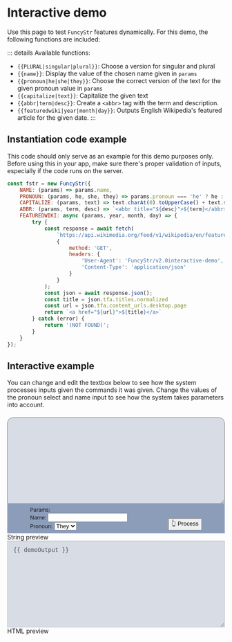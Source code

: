 # Interactive demo

Use this page to test `FuncyStr` features dynamically. For this demo, the following functions are included:

::: details Available functions:
* <code>&lcub;&lcub;PLURAL|singular|plural&rcub;&rcub;</code>: Choose a version for singular and plural
* <code>&lcub;&lcub;name&rcub;&rcub;</code>: Display the value of the chosen name given in `params`
* <code>&lcub;&lcub;pronoun|he|she|they&rcub;&rcub;</code>: Choose the correct version of the text for the given pronoun value in `params`
* <code>&lcub;&lcub;capitalize|text&rcub;&rcub;</code>: Capitalize the given text
* <code>&lcub;&lcub;abbr|term|desc&rcub;&rcub;</code>: Create a `<abbr>` tag with the term and description.
* <code>&lcub;&lcub;featuredwiki|year|month|day&rcub;&rcub;</code>: Outputs English Wikipedia's featured article for the given date.
:::


## Instantiation code example
This code should only serve as an example for this demo purposes only. Before using this in your app, make sure there's proper validation of inputs, especially if the code runs on the server.
```js
const fstr = new FuncyStr({
    NAME: (params) => params.name,
    PRONOUN: (params, he, she, they) => params.pronoun === 'he' ? he : params.pronoun === 'she' ? she : they,
    CAPITALIZE: (params, text) => text.charAt(0).toUpperCase() + text.slice(1),
    ABBR: (params, term, desc) => `<abbr title="${desc}">${term}</abbr>`,
    FEATUREDWIKI: async (params, year, month, day) => {
        try {
            const response = await fetch(
                `https://api.wikimedia.org/feed/v1/wikipedia/en/featured/${year}/${month}/${day}`,
                {
                    method: 'GET',
                    headers: {
                        'User-Agent': 'FuncyStr/v2.0interactive-demo',
                        'Content-Type': 'application/json'
                    }
                }
            );
            const json = await response.json();
            const title = json.tfa.titles.normalized
            const url = json.tfa.content_urls.desktop.page
            return `<a href="${url}">${title}</a>`
        } catch (error) {
            return '(NOT FOUND)';
        }
    }
});

```

## Interactive example

You can change and edit the textbox below to see how the system processes inputs given the commands it was given. Change the values of the pronoun select and name input to see how the system takes parameters into account.

<div class="interactive-demo">
    <div class="demo-input">
        <textarea v-model="demoInputString"></textarea>
    </div>
    <div class="demo-actions">
        <div class="demo-actions-options">
            <div class="demo-actions-options-header">Params:</div>
            <div class="demo-actions-options-inputs">
                <div>
                    Name: <input type="text" v-model="demoInputName" />
                </div>
                <div>
                    Pronoun: <select v-model="demoInputPronoun">
                        <option value="they">They</option>
                        <option value="he">He</option>
                        <option value="she">She</option>
                    </select>
                </div>
            </div>
        </div>
        <div class="demo-actions-button">
            <button class="button" @click="runProcess"><span>👆</span> Process</button>
        </div>
    </div>
    <div class="demo-result">
        <div class="demo-result-header">String preview</div>
        <textarea disabled>{{ demoOutput }}</textarea>
    </div>
    <div class="demo-preview">
        <div class="demo-preview-header">HTML preview</div>
        <div class="demo-preview-output" v-html="demoOutput"></div>
    </div>
</div>


<script setup>
import { ref } from 'vue'
import FuncyStr from '../lib/funcystr.module.js'

const demoInputString = ref(
`{{capitalize|{{pronoun|his|her|their}}}} name is {{name}}.

{{abbr|github|a web-based platform and a code hosting service that allows developers to collaborate on projects using Git}}

Wikipedia's featured article: {{featuredwiki|2025|05|15}}`
)
const demoOutput = ref()
const demoInputName = ref('Sam')
const demoInputPronoun = ref('they')

const fstr = new FuncyStr({
    NAME: (params) => params.name,
    PRONOUN: (params, he, she, they) => params.pronoun === 'he' ? he : params.pronoun === 'she' ? she : they,
    CAPITALIZE: (params, text) => text.charAt(0).toUpperCase() + text.slice(1),
    ABBR: (params, term, desc) => `<abbr title="${desc}">${term}</abbr>`,
    FEATUREDWIKI: async (params, year, month, day) => {
        try {
            const response = await fetch(
                `https://api.wikimedia.org/feed/v1/wikipedia/en/featured/${year}/${month}/${day}`,
                {
                    method: 'GET',
                    headers: {
                        'User-Agent': 'FuncyStr/v2.0interactive-demo',
                        'Content-Type': 'application/json'
                    }
                }
            );
            const json = await response.json();
            const title = json.tfa.titles.normalized
            const url = json.tfa.content_urls.desktop.page
            return `<a href="${url}">${title}</a>`
        } catch (error) {
            return '(NOT FOUND)';
        }
    }
});

async function runProcess() {
    demoOutput.value = '⏳'
    demoOutput.value = await fstr.process(
        demoInputString.value,
        {
            name: demoInputName.value,
            pronoun: demoInputPronoun.value,
        }
    )
}

</script>

<style lang="scss">
.interactive-demo {
    padding: 0.5em 0;

    textarea {
        width: 100%;
        background-color: #d7dce5;
        padding: 1em;
        height: 200px;

        :root.dark & {
            background-color: #202127;
        }
    }

    .demo-input {
        textarea {
            border-radius: 1em 1em 0 0;
        }
    }

    .demo-actions {
        display: flex;
        flex-grow: 2;
        justify-content: space-around;
        align-items: flex-end;
        background-color: #8c9dba;
        font-size: 0.875em;
        padding: 0.5em;

        :root.dark & {
            background-color: #1d2f41;
        }

        &-options {
            display: flex;
            flex-direction: column;
            flex-grow: 2;
            padding-right: 0.5em;

            &-header {
                font-family: monospace;
                font-size: 0.7em;
            }

            &-inputs {
                display: flex;
                justify-content: space-around;
                align-items: center;
                margin: 0;

                input, select {
                    background-color: #93a0b5;
                    border: 1px solid #1b1b1f;
                    border-radius: 0.5em;
                    color: #1b1b1f;
                }

                input {
                    padding: 0.2em 0.5em;
                    width: 6em;
                }

                select {
                    -webkit-appearance: auto;
                    padding: 0.5em;
                }
            }
        }

        &-button {
            .button {
                background-color: #3384f9;
                padding: 0.5em;
                border-radius: 0.5em;
                color: black;

                span {
                    padding: 0.4em;
                    border-radius: 1em;
                    background-color: #272a2f;
                }

                &:hover {
                    background-color:#659be6;
                }
            }
        }

    }

    .demo-result {
        &-header {
           font-family: monospace;
            font-size: 0.7em;
        }

        textarea {
            height: 200px;
        }
    }

    .demo-preview {
        &-header {
           font-family: monospace;
            font-size: 0.7em;
        }

        &-output {
            border-radius: 0 0 1em 1em;
        }
        
    }
}
</style>